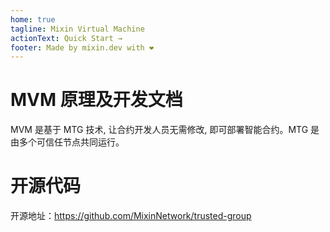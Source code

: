 ```yaml
---
home: true
tagline: Mixin Virtual Machine
actionText: Quick Start →
footer: Made by mixin.dev with ❤️
---
```


# MVM 原理及开发文档

MVM 是基于 MTG 技术, 让合约开发人员无需修改, 即可部署智能合约。MTG 是由多个可信任节点共同运行。

# 开源代码

开源地址：https://github.com/MixinNetwork/trusted-group
